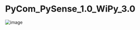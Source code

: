 # PyCom_PySense_1.0_WiPy_3.0

![image](https://user-images.githubusercontent.com/24932503/149510308-357709a4-54fa-46d8-8347-9dbde6989a84.png)

